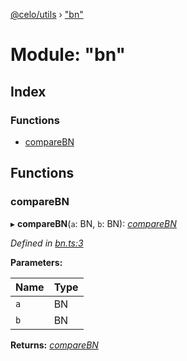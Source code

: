 [@celo/utils](../README.md) › ["bn"](_bn_.md)

# Module: "bn"

## Index

### Functions

* [compareBN](_bn_.md#comparebn)

## Functions

###  compareBN

▸ **compareBN**(`a`: BN, `b`: BN): *[compareBN](_bn_.md#comparebn)*

*Defined in [bn.ts:3](https://github.com/celo-org/celo-monorepo/blob/master/packages/sdk/utils/src/bn.ts#L3)*

**Parameters:**

Name | Type |
------ | ------ |
`a` | BN |
`b` | BN |

**Returns:** *[compareBN](_bn_.md#comparebn)*
